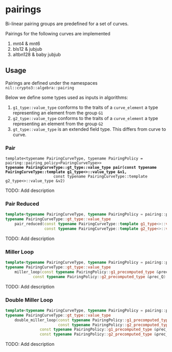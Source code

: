 # pairings

Bi-linear pairing groups are predefined for a set of curves.

Pairings for the following curves are implemented

1. mnt4 & mnt6
2. bls12 & jubjub
3. altbn128 & baby jubjub

## Usage

Pairings are defined under the namespaces `nil::crypto3::algebra::pairing`

Below we define some types used as inputs in algorithms:

1. `g1_type::value_type` conforms to the traits of a `curve_element` a type representing an element from the group `G1`
2. `g2_type::value_type` conforms to the traits of a `curve_element` a type representing an element from the group `G2`
3. `gt_type::value_type` is an extended field type. This differs from curve to curve.

### Pair

<pre class="language-cpp"><code class="lang-cpp">template&#x3C;typename PairingCurveType, typename PairingPolicy = pairing::pairing_policy&#x3C;PairingCurveType>>
<strong>typename PairingCurveType::gt_type::value_type pair(const typename PairingCurveType::template g1_type&#x3C;>::value_type &#x26;v1,
</strong>                     const typename PairingCurveType::template g2_type&#x3C;>::value_type &#x26;v2)
</code></pre>

TODO: Add description

###

### Pair Reduced

```cpp
template<typename PairingCurveType, typename PairingPolicy = pairing::pairing_policy<PairingCurveType>>
typename PairingCurveType::gt_type::value_type
	pair_reduced(const typename PairingCurveType::template g1_type<>::value_type &v1,
				 const typename PairingCurveType::template g2_type<>::value_type &v2)
```

TODO: Add description

### Miller Loop

```cpp
template<typename PairingCurveType, typename PairingPolicy = pairing::pairing_policy<PairingCurveType>>
typename PairingCurveType::gt_type::value_type
	miller_loop(const typename PairingPolicy::g1_precomputed_type &prec_P,
		    const typename PairingPolicy::g2_precomputed_type &prec_Q)
```

TODO: Add description

### Double Miller Loop

```cpp
template<typename PairingCurveType, typename PairingPolicy = pairing::pairing_policy<PairingCurveType>>
typename PairingCurveType::gt_type::value_type
	double_miller_loop(const typename PairingPolicy::g1_precomputed_type &prec_P1,
	                   const typename PairingPolicy::g2_precomputed_type &prec_Q1,
			   const typename PairingPolicy::g1_precomputed_type &prec_P2,
			   const typename PairingPolicy::g2_precomputed_type &prec_Q2)
```

TODO: Add description
